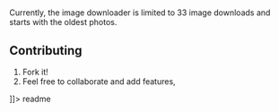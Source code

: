 # 
<snippet>
  <content><![CDATA[
# ${1:Web-Scrapers}
TODO: Finish and commit craigslist scraper
## Installation
See imports and make sure you have them installed using PIP
## Usage
 Instagram_downloader was developed on windows machine however, with a few tweaks, it will run on mac and linux

Currently, the image downloader is limited to 33 image downloads and starts with the oldest photos.

## Contributing
1. Fork it!
2. Feel free to collaborate and add features, 

]]></content>
  <tabTrigger>readme</tabTrigger>
</snippet>
